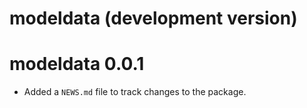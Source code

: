 # modeldata (development version)

# modeldata 0.0.1

* Added a `NEWS.md` file to track changes to the package.

